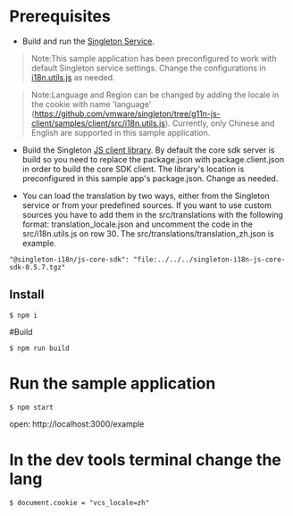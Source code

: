 # Prerequisites

- Build and run the [Singleton Service](https://github.com/vmware/singleton).

> Note:This sample application has been preconfigured to work with default Singleton service settings. Change the configurations in [i18n.utils.js](https://github.com/vmware/singleton/tree/g11n-js-client/samples/client/src/i18n.utils.js) as needed.

> Note:Language and Region can be changed by adding the locale in the cookie with name 'language' (https://github.com/vmware/singleton/tree/g11n-js-client/samples/client/src/i18n.utils.js). Currently, only Chinese and English are supported in this sample application.

- Build the Singleton [JS client library](https://github.com/vmware/singleton/tree/g11n-js-client).
  By default the core sdk server is build so you need to replace the package.json with package.client.json in order to build the core SDK client. The library's location is preconfigured in this sample app's package.json. Change as needed.

- You can load the translation by two ways, either from the Singleton service or from your predefined sources. If you want to use custom sources you have to add them in the src/translations
  with the following format: translation_locale.json and uncomment the code in the src/i18n.utils.js on row 30. The src/translations/translation_zh.json is example. 
```
"@singleton-i18n/js-core-sdk": "file:../../../singleton-i18n-js-core-sdk-0.5.7.tgz"
```

## Install

```
$ npm i
```

#Build

```
$ npm run build
```

# Run the sample application

```
$ npm start
```

open: http://localhost:3000/example

# In the dev tools terminal change the lang

```
$ document.cookie = "vcs_locale=zh"
```
